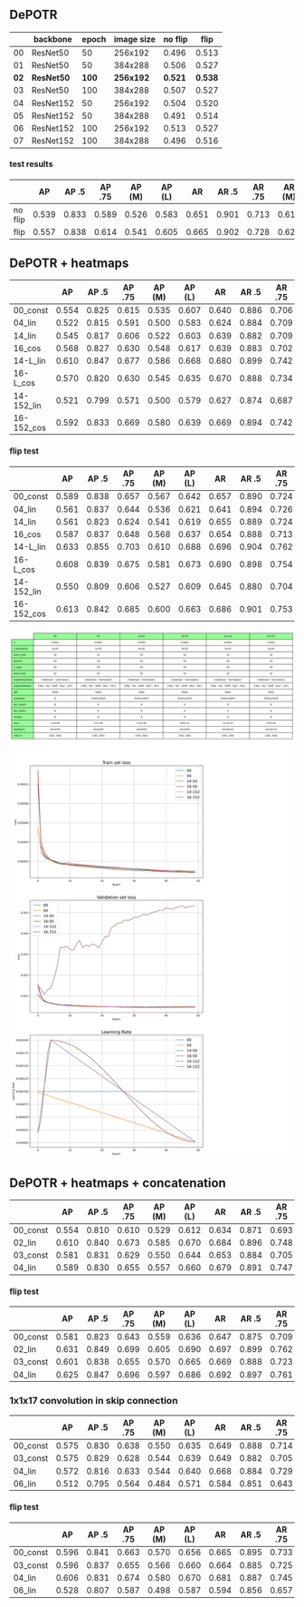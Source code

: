 ## DePOTR

|        | backbone     | epoch   | image size  | no flip   | flip      |
|--------|--------------|---------|-------------|-----------|-----------|
| 00     | ResNet50     | 50      | 256x192     | 0.496     | 0.513     |
| 01     | ResNet50     | 50      | 384x288     | 0.506     | 0.527     |
| **02** | **ResNet50** | **100** | **256x192** | **0.521** | **0.538** |
| 03     | ResNet50     | 100     | 384x288     | 0.507     | 0.527     |
| 04     | ResNet152    | 50      | 256x192     | 0.504     | 0.520     |
| 05     | ResNet152    | 50      | 384x288     | 0.491     | 0.514     |
| 06     | ResNet152    | 100     | 256x192     | 0.513     | 0.527     |
| 07     | ResNet152    | 100     | 384x288     | 0.496     | 0.516     |

#### test results

|            | AP    | AP .5 | AP .75 | AP (M) | AP (L) | AR    | AR .5 | AR .75 | AR (M) | AR (L) |
|------------|-------|-------|--------|--------|--------|-------|-------|--------|--------|--------|
| no flip    | 0.539 | 0.833 | 0.589  | 0.526  | 0.583  | 0.651 | 0.901 | 0.713  | 0.615  | 0.701  |
|   flip     | 0.557 | 0.838 | 0.614  | 0.541  | 0.605  | 0.665 | 0.902 | 0.728  | 0.628  | 0.716  |


## DePOTR + heatmaps

|            | AP    | AP .5 | AP .75 | AP (M) | AP (L) | AR    | AR .5 | AR .75 | AR (M) | AR (L) |
|------------|-------|-------|--------|--------|--------|-------|-------|--------|--------|--------|
| 00_const   | 0.554 | 0.825 | 0.615  | 0.535  | 0.607  | 0.640 | 0.886 | 0.706  | 0.602  | 0.693  |
| 04_lin     | 0.522 | 0.815 | 0.591  | 0.500  | 0.583  | 0.624 | 0.884 | 0.709  | 0.586  | 0.679  |
| 14_lin     | 0.545 | 0.817 | 0.606  | 0.522  | 0.603  | 0.639 | 0.882 | 0.709  | 0.603  | 0.691  |
| 16_cos     | 0.568 | 0.827 | 0.630  | 0.548  | 0.617  | 0.639 | 0.883 | 0.702  | 0.603  | 0.688  |
| 14-L_lin   | 0.610 | 0.847 | 0.677  | 0.586  | 0.668  | 0.680 | 0.899 | 0.742  | 0.640  | 0.736  |
| 16-L_cos   | 0.570 | 0.820 | 0.630  | 0.545  | 0.635  | 0.670 | 0.888 | 0.734  | 0.631  | 0.725  |
| 14-152_lin | 0.521 | 0.799 | 0.571  | 0.500  | 0.579  | 0.627 | 0.874 | 0.687  | 0.593  | 0.675  |
| 16-152_cos | 0.592 | 0.833 | 0.669  | 0.580  | 0.639  | 0.669 | 0.894 | 0.742  | 0.635  | 0.718  |

#### flip test

|            | AP    | AP .5 | AP .75 | AP (M) | AP (L) | AR    | AR .5 | AR .75 | AR (M) | AR (L) |
|------------|-------|-------|--------|--------|--------|-------|-------|--------|--------|--------|
| 00_const   | 0.589 | 0.838 | 0.657  | 0.567  | 0.642  | 0.657 | 0.890 | 0.724  | 0.622  | 0.707  |
| 04_lin     | 0.561 | 0.837 | 0.644  | 0.536  | 0.621  | 0.641 | 0.894 | 0.726  | 0.603  | 0.696  |
| 14_lin     | 0.561 | 0.823 | 0.624  | 0.541  | 0.619  | 0.655 | 0.889 | 0.724  | 0.621  | 0.704  |
| 16_cos     | 0.587 | 0.837 | 0.648  | 0.568  | 0.637  | 0.654 | 0.888 | 0.713  | 0.621  | 0.701  |
| 14-L_lin   | 0.633 | 0.855 | 0.703  | 0.610  | 0.688  | 0.696 | 0.904 | 0.762  | 0.660  | 0.747  |
| 16-L_cos   | 0.608 | 0.839 | 0.675  | 0.581  | 0.673  | 0.690 | 0.898 | 0.754  | 0.652  | 0.743  |
| 14-152_lin | 0.550 | 0.809 | 0.606  | 0.527  | 0.609  | 0.645 | 0.880 | 0.704  | 0.613  | 0.693  |
| 16-152_cos | 0.613 | 0.842 | 0.685  | 0.600  | 0.663  | 0.686 | 0.901 | 0.753  | 0.654  | 0.732  |



![](00-04-14-50-16-50-14-152-16-152.png)

## DePOTR + heatmaps + concatenation


|            | AP    | AP .5 | AP .75 | AP (M) | AP (L) | AR    | AR .5 | AR .75 | AR (M) | AR (L) |
|------------|-------|-------|--------|--------|--------|-------|-------|--------|--------|--------|
| 00_const   | 0.554 | 0.810 | 0.610  | 0.529  | 0.612  | 0.634 | 0.871 | 0.693  | 0.596  | 0.688  |
| 02_lin     | 0.610 | 0.840 | 0.673  | 0.585  | 0.670  | 0.684 | 0.896 | 0.748  | 0.643  | 0.742  |
| 03_const   | 0.581 | 0.831 | 0.629  | 0.550  | 0.644  | 0.653 | 0.884 | 0.705  | 0.609  | 0.716  |
| 04_lin     | 0.589 | 0.830 | 0.655  | 0.557  | 0.660  | 0.679 | 0.891 | 0.747  | 0.636  | 0.739  |

#### flip test

|           | AP    | AP .5 | AP .75 | AP (M) | AP (L) | AR    | AR .5 | AR .75 | AR (M) | AR (L) |
|-----------|-------|-------|--------|--------|--------|-------|-------|--------|--------|--------|
| 00_const  | 0.581 | 0.823 | 0.643  | 0.559  | 0.636  | 0.647 | 0.875 | 0.709  | 0.611  | 0.699  |
| 02_lin    | 0.631 | 0.849 | 0.699  | 0.605  | 0.690  | 0.697 | 0.899 | 0.762  | 0.657  | 0.753  |
| 03_const  | 0.601 | 0.838 | 0.655  | 0.570  | 0.665  | 0.669 | 0.888 | 0.723  | 0.624  | 0.732  |
| 04_lin    | 0.625 | 0.847 | 0.696  | 0.597  | 0.686  | 0.692 | 0.897 | 0.761  | 0.654  | 0.747  |



### 1x1x17 convolution in skip connection 

|            | AP    | AP .5 | AP .75 | AP (M) | AP (L) | AR    | AR .5 | AR .75 | AR (M) | AR (L) |
|------------|-------|-------|--------|--------|--------|-------|-------|--------|--------|--------|
| 00_const   | 0.575 | 0.830 | 0.638  | 0.550  | 0.635  | 0.649 | 0.888 | 0.714  | 0.607  | 0.709  |
| 03_const   | 0.575 | 0.829 | 0.628  | 0.544  | 0.639  | 0.649 | 0.882 | 0.705  | 0.601  | 0.717  |
| 04_lin     | 0.572 | 0.816 | 0.633  | 0.544  | 0.640  | 0.668 | 0.884 | 0.729  | 0.627  | 0.725  |
| 06_lin     | 0.512 | 0.795 | 0.564  | 0.484  | 0.571  | 0.584 | 0.851 | 0.643  | 0.541  | 0.644  |

#### flip test

|            | AP    | AP .5 | AP .75 | AP (M) | AP (L) | AR    | AR .5 | AR .75 | AR (M) | AR (L) |
|------------|-------|-------|--------|--------|--------|-------|-------|--------|--------|--------|
| 00_const   | 0.596 | 0.841 | 0.663  | 0.570  | 0.656  | 0.665 | 0.895 | 0.733  | 0.625  | 0.721  |
| 03_const   | 0.596 | 0.837 | 0.655  | 0.566  | 0.660  | 0.664 | 0.885 | 0.725  | 0.619  | 0.727  |
| 04_lin     | 0.606 | 0.831 | 0.674  | 0.580  | 0.670  | 0.681 | 0.887 | 0.745  | 0.643  | 0.736  |
| 06_lin     | 0.528 | 0.807 | 0.587  | 0.498  | 0.587  | 0.594 | 0.856 | 0.657  | 0.553  | 0.652  |








